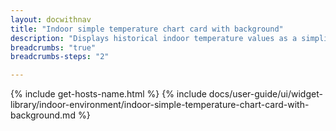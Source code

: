 ```yaml
---
layout: docwithnav
title: "Indoor simple temperature chart card with background"
description: "Displays historical indoor temperature values as a simplified chart with background. Optionally may display the corresponding latest indoor temperature value."
breadcrumbs: "true"
breadcrumbs-steps: "2"

---
```

{% include get-hosts-name.html %}
{% include docs/user-guide/ui/widget-library/indoor-environment/indoor-simple-temperature-chart-card-with-background.md %}
